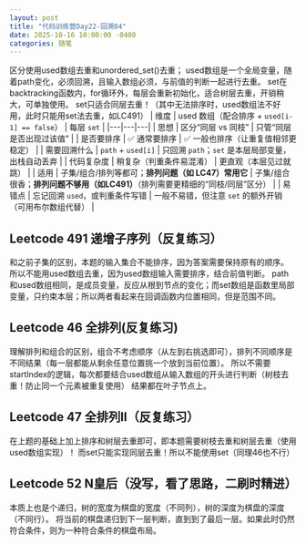 ```yaml
---
layout: post
title: "代码训练营Day22-回溯04"
date: 2025-10-16 10:00:00 -0400
categories: 随笔
---
```


区分使用used数组去重和unordered_set()去重；
used数组是一个全局变量，随着path变化，必须回溯，且输入数组必须，与前值的判断一起进行去重。
set在backtracking函数内，for循环外，每层会重新初始化，适合树层去重，开销稍大，可单独使用。
set只适合同层去重！（其中无法排序时，used数组法不好用，此时只能用set法去重，如LC491）
| 维度 | used 数组（配合排序 + `used[i-1] == false`） | 每层 `set` |
|---|---|---|
| 思想 | 区分“同层 vs 同枝” | 只管“同层是否出现过该值” |
| 是否要排序 | ✅ 通常要排序 | ✅ 一般也排序（让重复值相邻更稳定） |
| 需要回溯什么 | `path` + `used[i]` | 只回溯 `path`；`set` 是本层局部变量，出栈自动丢弃 |
| 代码复杂度 | 稍复杂（判重条件易混淆） | 更直观（本层见过就跳） |
| 适用 | 子集/组合/排列等都可；**排列问题（如 LC47）常用它** | 子集/组合很香；**排列问题不够用（如LC491）**（排列需要更精细的“同枝/同层”区分） |
| 易错点 | 忘记回溯 `used`，或判重条件写错 | 一般不易错，但注意 `set` 的额外开销（可用布尔数组代替） |


## Leetcode 491 递增子序列（反复练习）
和之前子集的区别，本题的输入集合不能排序，因为答案需要保持原有的顺序。
所以不能用used数组去重，因为used数组输入需要排序，结合前值判断。
path和used数组相同，是成员变量，反应从根到节点的变化；而set数组是函数里局部变量，只约束本层；所以两者看起来在回调函数内位置相同，但是范围不同。

## Leetcode 46 全排列(反复练习)
理解排列和组合的区别，组合不考虑顺序（从左到右挑选即可），排列不同顺序是不同结果（每一层都能从剩余任意位置挑一个放到当前位置）。
所以不需要startIndex的逻辑，每次都要结合used数组从输入数组的开头进行判断（树枝去重！防止同一个元素被重复使用）
结果都在叶子节点上。

## Leetcode 47 全排列II（反复练习）
在上题的基础上加上排序和树层去重即可，即本题需要树枝去重和树层去重（使用used数组实现）！
而set只能实现同层去重！所以不能使用set（同理46也不行）

## Leetcode 52 N皇后（没写，看了思路，二刷时精进）
本质上也是个递归，树的宽度为棋盘的宽度（不同列），树的深度为棋盘的深度（不同行）。
将当前的棋盘递归到下一层判断，直到到了最后一层。如果此时仍然符合条件，则为一种符合条件的棋盘布局。



